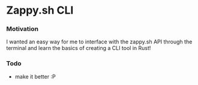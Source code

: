 # Zappy.sh CLI

### Motivation
I wanted an easy way for me to interface with the zappy.sh API through the terminal and learn the basics of creating a CLI tool in Rust!

### Todo
- make it better :P